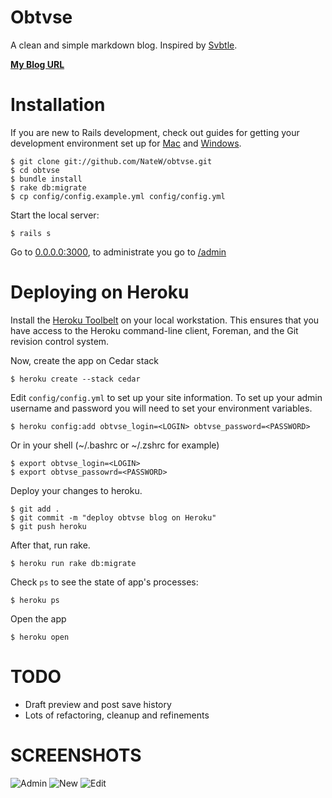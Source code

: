 Obtvse
================
A clean and simple markdown blog.  Inspired by [Svbtle](http://svbtle.com).

**[My Blog URL](http://sidsaquarius.in)**



Installation
============

If you are new to Rails development, check out guides for getting your development environment set up for [Mac](http://astonj.com/tech/setting-up-a-ruby-dev-enviroment-on-lion/) and [Windows](http://jelaniharris.com/2011/installing-ruby-on-rails-3-in-windows/).

    $ git clone git://github.com/NateW/obtvse.git
    $ cd obtvse
    $ bundle install
    $ rake db:migrate
    $ cp config/config.example.yml config/config.yml

Start the local server:

    $ rails s

Go to [0.0.0.0:3000](http://0.0.0.0:3000/), to administrate you go to [/admin](http://0.0.0.0:3000/admin)



Deploying on Heroku
===================

Install the [Heroku Toolbelt](https://toolbelt.herokuapp.com/) on your local workstation. This ensures that you have access to the Heroku command-line client, Foreman, and the Git revision control system.

Now, create the app on Cedar stack

    $ heroku create --stack cedar

Edit `config/config.yml` to set up your site information.  To set up your admin username and password you will need to set your environment variables. 

    $ heroku config:add obtvse_login=<LOGIN> obtvse_password=<PASSWORD>

Or in your shell (~/.bashrc or ~/.zshrc for example)

    $ export obtvse_login=<LOGIN>
    $ export obtvse_passowrd=<PASSWORD>

Deploy your changes to heroku.

    $ git add .
    $ git commit -m "deploy obtvse blog on Heroku"
    $ git push heroku

After that, run rake.

    $ heroku run rake db:migrate

Check `ps` to see the state of app's processes:

    $ heroku ps

Open the app

    $ heroku open


TODO
====
- Draft preview and post save history
- Lots of refactoring, cleanup and refinements



SCREENSHOTS
===========
![Admin](http://i.imgur.com/OVr7q.png)
![New](http://i.imgur.com/MTm2c.png)
![Edit](http://i.imgur.com/VSR7M.png)
